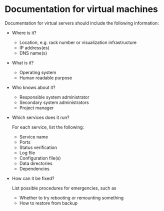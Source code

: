 # Documentation for virtual machines

Documentation for virtual servers should include the following information:

* Where is it?

  * Location, e.g. rack number or visualization infrastructure
  * IP address(es)
  * DNS name(s)

* What is it?

  * Operating system
  * Human readable purpose

* Who knows about it?

  * Responsible system administrator
  * Secondary system administrators
  * Project manager

* Which services does it run?

  For each service, list the following:

  * Service name
  * Ports
  * Status verification
  * Log file
  * Configuration file(s)
  * Data directories
  * Dependencies

* How can it be fixed?

  List possible procedures for emergencies, such as

  * Whether to try rebooting or remounting something
  * How to restore from backup
